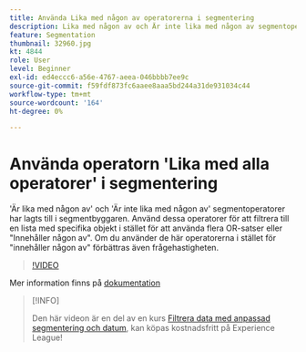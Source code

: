 ```yaml
---
title: Använda Lika med någon av operatorerna i segmentering
description: Lika med någon av och Är inte lika med någon av segmentoperatorerna har lagts till i segmentbyggaren. Använd dessa operatorer för att filtrera till en lista med specifika objekt i stället för att använda flera OR-satser eller Innehåller någon av dem. Om du använder dessa operatorer i stället för att innehålla någon av operatorerna förbättras även frågefrekvensen.
feature: Segmentation
thumbnail: 32960.jpg
kt: 4844
role: User
level: Beginner
exl-id: ed4eccc6-a56e-4767-aeea-046bbbb7ee9c
source-git-commit: f59fdf873fc6aaee8aaa5bd244a31de931034c44
workflow-type: tm+mt
source-wordcount: '164'
ht-degree: 0%

---
```


# Använda operatorn &#39;Lika med alla operatorer&#39; i segmentering

&#39;Är lika med någon av&#39; och &#39;Är inte lika med någon av&#39; segmentoperatorer har lagts till i segmentbyggaren. Använd dessa operatorer för att filtrera till en lista med specifika objekt i stället för att använda flera OR-satser eller &quot;Innehåller någon av&quot;. Om du använder de här operatorerna i stället för &quot;innehåller någon av&quot; förbättras även frågehastigheten.

>[!VIDEO](https://video.tv.adobe.com/v/32960/?quality=12)

Mer information finns på [dokumentation](https://experienceleague.adobe.com/docs/analytics/components/segmentation/segment-reference/seg-operators.html)

>[!INFO]
>
> Den här videon är en del av en kurs [Filtrera data med anpassad segmentering och datum](https://experienceleague.adobe.com/?recommended=Analytics-U-1-2021.1.filterdata), kan köpas kostnadsfritt på Experience League!
